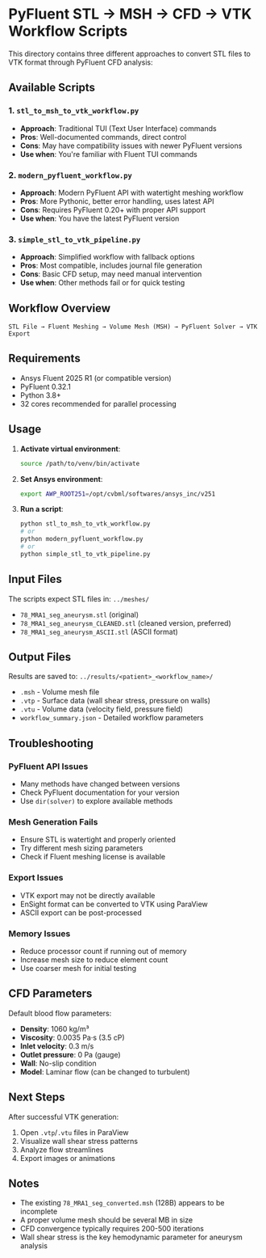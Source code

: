 # PyFluent STL → MSH → CFD → VTK Workflow Scripts

This directory contains three different approaches to convert STL files to VTK format through PyFluent CFD analysis:

## Available Scripts

### 1. `stl_to_msh_to_vtk_workflow.py`
- **Approach**: Traditional TUI (Text User Interface) commands
- **Pros**: Well-documented commands, direct control
- **Cons**: May have compatibility issues with newer PyFluent versions
- **Use when**: You're familiar with Fluent TUI commands

### 2. `modern_pyfluent_workflow.py`
- **Approach**: Modern PyFluent API with watertight meshing workflow
- **Pros**: More Pythonic, better error handling, uses latest API
- **Cons**: Requires PyFluent 0.20+ with proper API support
- **Use when**: You have the latest PyFluent version

### 3. `simple_stl_to_vtk_pipeline.py`
- **Approach**: Simplified workflow with fallback options
- **Pros**: Most compatible, includes journal file generation
- **Cons**: Basic CFD setup, may need manual intervention
- **Use when**: Other methods fail or for quick testing

## Workflow Overview

```
STL File → Fluent Meshing → Volume Mesh (MSH) → PyFluent Solver → VTK Export
```

## Requirements

- Ansys Fluent 2025 R1 (or compatible version)
- PyFluent 0.32.1
- Python 3.8+
- 32 cores recommended for parallel processing

## Usage

1. **Activate virtual environment**:
   ```bash
   source /path/to/venv/bin/activate
   ```

2. **Set Ansys environment**:
   ```bash
   export AWP_ROOT251=/opt/cvbml/softwares/ansys_inc/v251
   ```

3. **Run a script**:
   ```bash
   python stl_to_msh_to_vtk_workflow.py
   # or
   python modern_pyfluent_workflow.py
   # or
   python simple_stl_to_vtk_pipeline.py
   ```

## Input Files

The scripts expect STL files in: `../meshes/`
- `78_MRA1_seg_aneurysm.stl` (original)
- `78_MRA1_seg_aneurysm_CLEANED.stl` (cleaned version, preferred)
- `78_MRA1_seg_aneurysm_ASCII.stl` (ASCII format)

## Output Files

Results are saved to: `../results/<patient>_<workflow_name>/`
- `.msh` - Volume mesh file
- `.vtp` - Surface data (wall shear stress, pressure on walls)
- `.vtu` - Volume data (velocity field, pressure field)
- `workflow_summary.json` - Detailed workflow parameters

## Troubleshooting

### PyFluent API Issues
- Many methods have changed between versions
- Check PyFluent documentation for your version
- Use `dir(solver)` to explore available methods

### Mesh Generation Fails
- Ensure STL is watertight and properly oriented
- Try different mesh sizing parameters
- Check if Fluent meshing license is available

### Export Issues
- VTK export may not be directly available
- EnSight format can be converted to VTK using ParaView
- ASCII export can be post-processed

### Memory Issues
- Reduce processor count if running out of memory
- Increase mesh size to reduce element count
- Use coarser mesh for initial testing

## CFD Parameters

Default blood flow parameters:
- **Density**: 1060 kg/m³
- **Viscosity**: 0.0035 Pa·s (3.5 cP)
- **Inlet velocity**: 0.3 m/s
- **Outlet pressure**: 0 Pa (gauge)
- **Wall**: No-slip condition
- **Model**: Laminar flow (can be changed to turbulent)

## Next Steps

After successful VTK generation:
1. Open `.vtp`/`.vtu` files in ParaView
2. Visualize wall shear stress patterns
3. Analyze flow streamlines
4. Export images or animations

## Notes

- The existing `78_MRA1_seg_converted.msh` (128B) appears to be incomplete
- A proper volume mesh should be several MB in size
- CFD convergence typically requires 200-500 iterations
- Wall shear stress is the key hemodynamic parameter for aneurysm analysis
